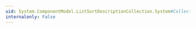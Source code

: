 ```yaml
---
uid: System.ComponentModel.ListSortDescriptionCollection.System#Collections#IList#Clear
internalonly: False
---
```


